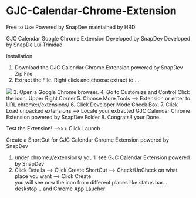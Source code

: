 # GJC-Calendar-Chrome-Extension
Free to Use Powered by SnapDev maintained by HRD 

GJC Calendar Google Chrome Extension Developed by SnapDev
Developed by SnapDe 
Lui Trinidad

Installation

1. Download the GJC Calendar Chrome Extension powered by SnapDev Zip File
2. Extract the File. Right click and choose extract to....
<img src="http://cdn-careers.sstatic.net/careers/gethired/img/companypageadfallback-leaderboard-2.png?v=59b591051ad7">
3. Open a Google Chrome browser.
4. Go to Customize and Control Click the icon. Upper Right Corner
5. Choose More Tools --> Extension  or enter to URL chrome://extensions/
6. Click Developer Mode Check Box.
7. Click Load unpacked extensions --> Locate your extracted GJC Calendar Chrome Extension powered by SnapDev Folder
8. Congrats!! your Done.

Test the Extension!
	-->>> Click Launch

Create a ShortCut for GJC Calendar Chrome Extension powered by SnapDev
1. under chrome://extensions/ you'll see GJC Calendar  Extension powered by SnapDev
2. Click Details --> Click Create ShortCut --> Check/UnCheck on what place you want --> Click Create\
	you will see now the icon from different places like status bar... deskstop... and Chrome App Laucher





